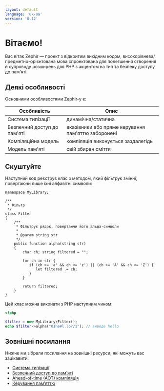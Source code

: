 ```yaml
---
layout: default
language: 'uk-ua'
version: '0.12'
---
```


# Вітаємо!

Вас вітає Zephir — проект з відкритим вихідним кодом, високорівнева/предметно-орієнтована мова спроектована для полегшення створення й супроводу розширень для PHP з акцентом на тип та безпеку доступу до пам'яті.

<a name='some-features'></a>

## Деякі особливості

Основними особливостями Zephir-у є:

| Особливість                 | Опис                                               |
| --------------------------- | -------------------------------------------------- |
| Система типізації           | динамічна/статична                                 |
| Безпечний доступ до пам'яті | вказівники або пряме керування пам'яттю заборонені |
| Компіляційна модель         | компіляція виконується заздалегідь                 |
| Модель пам'яті              | свій збирач сміття                                 |

<a name='a-small-taste'></a>

## Скуштуйте

Наступний код реєструє клас з методом, який фільтрує змінні, повертаючи лише їхні алфавітні символи:

```zephir
namespace MyLibrary;

/**
 * Фільтр
 */
class Filter
{
    /**
     * Фільтрує рядок, повертаючи його альфа-символи
     *
     * @param string str
     */
    public function alpha(string str)
    {
        char ch; string filtered = "";

        for ch in str {
           if (ch >= 'a' && ch <= 'z') || (ch >= 'A' && ch <= 'Z') {
              let filtered .= ch;
           }
        }

        return filtered;
    }
}
```

Цей клас можна виконати з PHP наступним чином:

```php
<?php

$filter = new MyLibrary\Filter();
echo $filter->alpha("01he#l.lo?/1"); // виведе hello
```

<a name='external-links'></a>

## Зовнішні посилання

Нижче ми зібрали посилання на зовнішні ресурси, які можуть вас зацікавити:

- [Система типізації](https://en.wikipedia.org/wiki/Type_system)
- [Безпечний доступ до пам'яті](https://en.wikipedia.org/wiki/Memory_safety)
- [Ahead-of-time (AOT) компіляція](https://en.wikipedia.org/wiki/Ahead-of-time_compilation)
- [Керування пам’яттю](https://en.wikipedia.org/wiki/Memory_management)